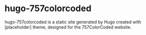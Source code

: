 # hugo-757colorcoded
hugo-757colorcoded is a static site generated by Hugo created with [placeholder] theme, designed for the 757ColorCoded website.
